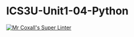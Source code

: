 # ICS3U-Unit1-04-Python


[![Mr Coxall's Super Linter](https://github.com/Emmanuel-Fofeyin/ICS3U-Unit1-04-Python/workflows/Mr%20Coxall's%20Super%20Linter/badge.svg)](https://github.com/Emmanuel-Fofeyin/ICS3U-Unit1-04-Python/actions/)
